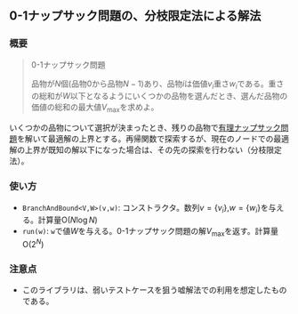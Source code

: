 ## 0-1ナップサック問題の、分枝限定法による解法

### 概要

> 0-1ナップサック問題
>
> 品物が$N$個(品物$0$から品物$N-1$)あり、品物$i$は価値$v_i$重さ$w_i$である。重さの総和が$W$以下となるようにいくつかの品物を選んだとき、選んだ品物の価値の総和の最大値$V_{\max}$を求めよ。

いくつかの品物について選択が決まったとき、残りの品物で[有理ナップサック問題](https://judge.u-aizu.ac.jp/onlinejudge/description.jsp?id=ALDS1_15_B)を解いて最適解の上界とする。再帰関数で探索するが、現在のノードでの最適解の上界が既知の解以下になった場合は、その先の探索を行わない（分枝限定法）。

### 使い方

- `BranchAndBound<V,W>(v,w)`: コンストラクタ。数列$v=\{v_i\}$,$w=\{w_i\}$を与える。計算量$\mathrm{O}(N\log N)$
- `run(w)`: `w`で値$W$を与える。0-1ナップサック問題の解$V_{\max}$を返す。計算量$\mathrm{O}(2^N)$

### 注意点

- このライブラリは、弱いテストケースを狙う嘘解法での利用を想定したものである。
